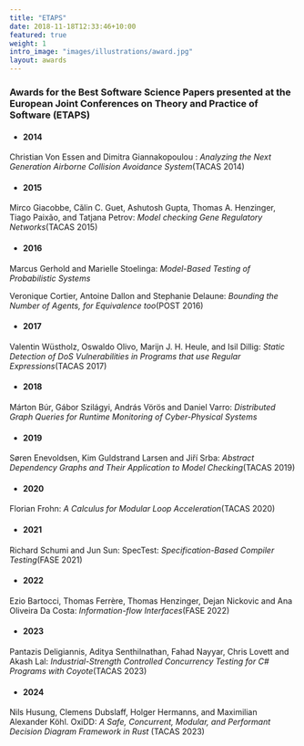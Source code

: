 ```yaml
---
title: "ETAPS"
date: 2018-11-18T12:33:46+10:00
featured: true
weight: 1
intro_image: "images/illustrations/award.jpg"
layout: awards
---
```


### Awards for the Best Software Science Papers presented at the European Joint Conferences on Theory and Practice of Software (ETAPS)


<style>
  .ident{
    margin-left:19px;
    margin-top:17px;
    margin-bottom:18px;
  }
</style>

- ####  2014

Christian Von Essen and Dimitra Giannakopoulou :  <i> Analyzing the Next Generation Airborne Collision Avoidance  System</i>(TACAS 2014) 

- ####   2015

Mirco Giacobbe, Călin C. Guet, Ashutosh Gupta, Thomas A. Henzinger, Tiago Paixão, and Tatjana Petrov: <i> Model   checking Gene Regulatory Networks</i >(TACAS 2015) 

- ####  2016

Marcus Gerhold and Marielle Stoelinga: <i> Model-Based Testing of Probabilistic Systems</i> 

Veronique Cortier, Antoine Dallon and Stephanie Delaune: <i> Bounding the Number of Agents, for Equivalence too</i>(POST 2016) 

- ####   2017

Valentin Wüstholz, Oswaldo Olivo, Marijn J. H. Heule, and Isil Dillig:  <i>Static Detection of DoS    Vulnerabilities in Programs that use Regular Expressions</i>(TACAS 2017) 

- ####   2018

Márton Búr, Gábor Szilágyi, András Vörös and Daniel Varro: <i> Distributed Graph Queries for Runtime Monitoring of Cyber-Physical Systems</i> 

- ####   2019

Søren Enevoldsen, Kim Guldstrand Larsen and Jiří Srba:<i> Abstract Dependency Graphs and Their Application to Model Checking</i>(TACAS 2019) 

- ####   2020

Florian Frohn: <i> A Calculus for Modular Loop Acceleration</i>(TACAS 2020) 

- ####   2021

Richard Schumi and Jun Sun: SpecTest:  <i>Specification-Based Compiler Testing</i >(FASE 2021) 

- ####   2022

Ezio Bartocci, Thomas Ferrère, Thomas Henzinger, Dejan Nickovic and Ana Oliveira Da Costa:<i> Information-flow Interfaces</i>(FASE 2022) 

- ####   2023

Pantazis Deligiannis, Aditya Senthilnathan, Fahad Nayyar, Chris Lovett and Akash Lal: <i>Industrial-Strength Controlled Concurrency Testing for C# Programs with Coyote</i>(TACAS 2023) 

- ####   2024

Nils Husung, Clemens Dubslaff, Holger Hermanns, and Maximilian Alexander Köhl. OxiDD: <i>A Safe, Concurrent, Modular, and Performant Decision Diagram Framework in Rust</i> (TACAS 2023)



